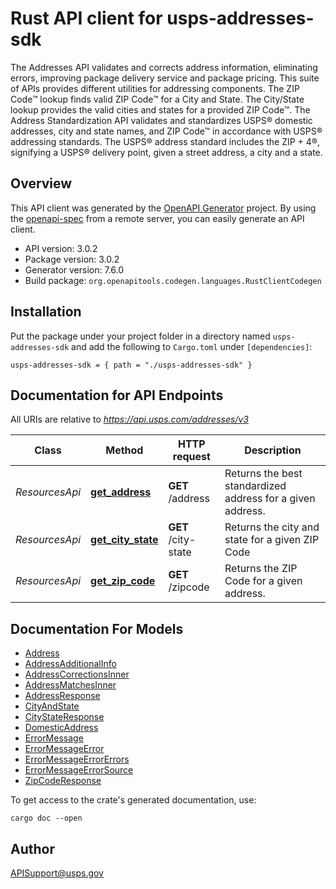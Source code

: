 # Rust API client for usps-addresses-sdk

The Addresses API validates and corrects address information, eliminating errors, improving package delivery service and package pricing. This suite of APIs provides different utilities for addressing components. The ZIP Code&#8482; lookup finds valid ZIP Code&#8482; for a City and State.  The City/State lookup provides the valid cities and states for a provided ZIP Code&#8482;.  The Address Standardization API validates and standardizes USPS&#174; domestic addresses, city and state names, and ZIP Code&#8482; in accordance with USPS&#174; addressing standards.  The USPS&#174; address standard includes the ZIP + 4&#174;, signifying a USPS&#174; delivery point, given a street address, a city and a state. 


## Overview

This API client was generated by the [OpenAPI Generator](https://openapi-generator.tech) project.  By using the [openapi-spec](https://openapis.org) from a remote server, you can easily generate an API client.

- API version: 3.0.2
- Package version: 3.0.2
- Generator version: 7.6.0
- Build package: `org.openapitools.codegen.languages.RustClientCodegen`

## Installation

Put the package under your project folder in a directory named `usps-addresses-sdk` and add the following to `Cargo.toml` under `[dependencies]`:

```
usps-addresses-sdk = { path = "./usps-addresses-sdk" }
```

## Documentation for API Endpoints

All URIs are relative to *https://api.usps.com/addresses/v3*

Class | Method | HTTP request | Description
------------ | ------------- | ------------- | -------------
*ResourcesApi* | [**get_address**](docs/ResourcesApi.md#get_address) | **GET** /address | Returns the best standardized address for a given address.
*ResourcesApi* | [**get_city_state**](docs/ResourcesApi.md#get_city_state) | **GET** /city-state | Returns the city and state for a given ZIP Code
*ResourcesApi* | [**get_zip_code**](docs/ResourcesApi.md#get_zip_code) | **GET** /zipcode | Returns the ZIP Code for a given address.


## Documentation For Models

 - [Address](docs/Address.md)
 - [AddressAdditionalInfo](docs/AddressAdditionalInfo.md)
 - [AddressCorrectionsInner](docs/AddressCorrectionsInner.md)
 - [AddressMatchesInner](docs/AddressMatchesInner.md)
 - [AddressResponse](docs/AddressResponse.md)
 - [CityAndState](docs/CityAndState.md)
 - [CityStateResponse](docs/CityStateResponse.md)
 - [DomesticAddress](docs/DomesticAddress.md)
 - [ErrorMessage](docs/ErrorMessage.md)
 - [ErrorMessageError](docs/ErrorMessageError.md)
 - [ErrorMessageErrorErrors](docs/ErrorMessageErrorErrors.md)
 - [ErrorMessageErrorSource](docs/ErrorMessageErrorSource.md)
 - [ZipCodeResponse](docs/ZipCodeResponse.md)


To get access to the crate's generated documentation, use:

```
cargo doc --open
```

## Author

APISupport@usps.gov

